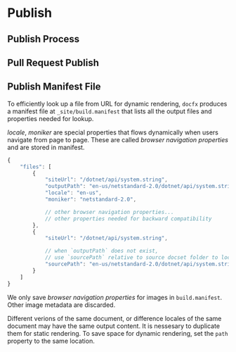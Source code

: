 # Publish

## Publish Process

## Pull Request Publish

## Publish Manifest File

To efficiently look up a file from URL for dynamic rendering, 
`docfx` produces a manifest file at `_site/build.manifest` that lists all the output files and properties needed for lookup.

*locale*, *moniker* are special properties that flows dynamically when users navigate from page to page.
These are called *browser navigation properties* and are stored in manifest.

```javascript
{
    "files": [
        {
            "siteUrl": "/dotnet/api/system.string",
            "outputPath": "en-us/netstandard-2.0/dotnet/api/system.string.json",
            "locale": "en-us",
            "moniker": "netstandard-2.0", 

            // other browser navigation properties...
            // other properties needed for backward compatibility
        }, 
        {
            "siteUrl": "/dotnet/api/system.string",

            // when `outputPath` does not exist,
            // use `sourcePath` relative to source docset folder to locate the file
            "sourcePath": "en-us/netstandard-2.0/dotnet/api/system.string.json"
        }
    ]
}
```

We only save *browser navigation properties* for images in `build.manifest`. Other image metadata are discarded.

Different verions of the same document, or difference locales of the same document may have the same output content.
It is nessesary to duplicate them for static rendering. To save space for dynamic rendering, set the `path`
property to the same location.

